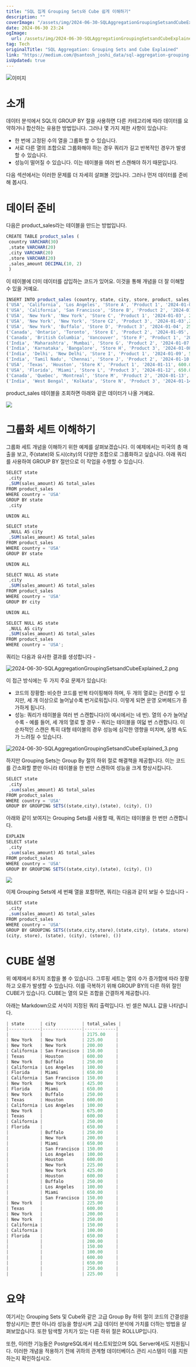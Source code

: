 ```yaml
---
title: "SQL 집계 Grouping Sets와 Cube 쉽게 이해하기"
description: ""
coverImage: "/assets/img/2024-06-30-SQLAggregationGroupingSetsandCubeExplained_0.png"
date: 2024-06-30 23:24
ogImage: 
  url: /assets/img/2024-06-30-SQLAggregationGroupingSetsandCubeExplained_0.png
tag: Tech
originalTitle: "SQL Aggregation: Grouping Sets and Cube Explained"
link: "https://medium.com/@santosh_joshi_data/sql-aggregation-grouping-sets-and-cube-explained-1a59326ea96c"
isUpdated: true
---
```







![이미지](/assets/img/2024-06-30-SQLAggregationGroupingSetsandCubeExplained_0.png)

# 소개

데이터 분석에서 SQL의 GROUP BY 절을 사용하면 다른 카테고리에 따라 데이터를 요약하거나 합산하는 유용한 방법입니다. 그러나 몇 가지 제한 사항이 있습니다:

- 한 번에 고정된 수의 열을 그룹화 할 수 있습니다.
- 서로 다른 열의 조합으로 그룹화해야 하는 경우 쿼리가 길고 반복적인 경우가 발생할 수 있습니다.
- 성능이 떨어질 수 있습니다. 이는 테이블을 여러 번 스캔해야 하기 때문입니다.


<div class="content-ad"></div>

다음 섹션에서는 이러한 문제를 더 자세히 살펴볼 것입니다. 그러나 먼저 데이터를 준비해 봅시다.

# 데이터 준비

다음은 product_sales라는 테이블을 만드는 방법입니다.

```js
CREATE TABLE product_sales (
 country VARCHAR(30)
 ,state VARCHAR(20)
 ,city VARCHAR(20)
 ,store VARCHAR(20)
 ,sales_amount DECIMAL(10, 2)
 )
```

<div class="content-ad"></div>

이 테이블에 더미 데이터를 삽입하는 코드가 있어요. 이것을 통해 개념을 더 잘 이해할 수 있을 거예요.

```js
INSERT INTO product_sales (country, state, city, store, product, sales_date, sales_amount) VALUES
('USA', 'California', 'Los Angeles', 'Store A', 'Product 1', '2024-01-01', 100.00),
('USA', 'California', 'San Francisco', 'Store B', 'Product 2', '2024-01-02', 150.00),
('USA', 'New York', 'New York', 'Store C', 'Product 1', '2024-01-03', 200.00),
('USA', 'New York', 'New York', 'Store C2', 'Product 3', '2024-01-03',225.00),
('USA', 'New York', 'Buffalo', 'Store D', 'Product 3', '2024-01-04', 250.00),
('Canada', 'Ontario', 'Toronto', 'Store E', 'Product 2', '2024-01-05', 300.00),
('Canada', 'British Columbia', 'Vancouver', 'Store F', 'Product 1', '2024-01-06', 350.00),
('India', 'Maharashtra', 'Mumbai', 'Store G', 'Product 2', '2024-01-07', 400.00),
('India', 'Karnataka', 'Bangalore', 'Store H', 'Product 3', '2024-01-08', 450.00),
('India', 'Delhi', 'New Delhi', 'Store I', 'Product 1', '2024-01-09', 500.00),
('India', 'Tamil Nadu', 'Chennai', 'Store J', 'Product 2', '2024-01-10', 550.00),
('USA', 'Texas', 'Houston', 'Store K', 'Product 1', '2024-01-11', 600.00),
('USA', 'Florida', 'Miami', 'Store L', 'Product 3', '2024-01-12', 650.00),
('Canada', 'Quebec', 'Montreal', 'Store M', 'Product 2', '2024-01-13', 700.00),
('India', 'West Bengal', 'Kolkata', 'Store N', 'Product 3', '2024-01-14', 750.00);
```

product_sales 테이블을 조회하면 아래와 같은 데이터가 나올 거예요.

<img src="/assets/img/2024-06-30-SQLAggregationGroupingSetsandCubeExplained_1.png" />

<div class="content-ad"></div>

# 그룹화 세트 이해하기

그룹화 세트 개념을 이해하기 위한 예제를 살펴보겠습니다. 이 예제에서는 미국의 총 매출을 보고, 주(state)와 도시(city)의 다양한 조합으로 그룹화하고 싶습니다. 아래 쿼리를 사용하여 GROUP BY 절만으로 이 작업을 수행할 수 있습니다.

```js
SELECT state
 ,city
 ,SUM(sales_amount) AS total_sales
FROM product_sales
WHERE country = 'USA'
GROUP BY state
 ,city

UNION ALL

SELECT state
 ,NULL AS city
 ,SUM(sales_amount) AS total_sales
FROM product_sales
WHERE country = 'USA'
GROUP BY state

UNION ALL

SELECT NULL AS state
 ,city
 ,SUM(sales_amount) AS total_sales
FROM product_sales
WHERE country = 'USA'
GROUP BY city

UNION ALL

SELECT NULL AS state
 ,NULL AS city
 ,SUM(sales_amount) AS total_sales
FROM product_sales
WHERE country = 'USA';
```

쿼리는 다음과 유사한 결과를 생성합니다 -

<div class="content-ad"></div>

![2024-06-30-SQLAggregationGroupingSetsandCubeExplained_2.png](/assets/img/2024-06-30-SQLAggregationGroupingSetsandCubeExplained_2.png)

이 접근 방식에는 두 가지 주요 문제가 있습니다:

- 코드의 장황함: 비슷한 코드를 반복 타이핑해야 하며, 두 개의 열로는 관리할 수 있지만, 세 개 이상으로 늘어날수록 번거로워집니다. 이렇게 되면 운영 오버헤드가 증가하게 됩니다.
- 성능: 쿼리가 테이블을 여러 번 스캔합니다(이 예시에서는 네 번). 열의 수가 늘어날수록 - 예를 들어, 세 개의 열로 할 경우 - 쿼리는 테이블을 여덟 번 스캔합니다. 이 순차적인 스캔은 특히 대형 테이블의 경우 성능에 심각한 영향을 미치며, 실행 속도가 느려질 수 있습니다.

![2024-06-30-SQLAggregationGroupingSetsandCubeExplained_3.png](/assets/img/2024-06-30-SQLAggregationGroupingSetsandCubeExplained_3.png)

<div class="content-ad"></div>

하지만 Grouping Sets는 Group By 절의 하위 절로 해결책을 제공합니다. 이는 코드를 간소화할 뿐만 아니라 테이블을 한 번만 스캔하여 성능을 크게 향상시킵니다.

```js
SELECT state
 ,city
 ,sum(sales_amount) AS total_sales
FROM product_sales
WHERE country = 'USA'
GROUP BY GROUPING SETS((state,city),(state), (city), ())
```

아래와 같이 보여지는 Grouping Sets를 사용할 때, 쿼리는 테이블을 한 번만 스캔합니다.

```js
EXPLAIN 
SELECT state
 ,city
 ,sum(sales_amount) AS total_sales
FROM product_sales
WHERE country = 'USA'
GROUP BY GROUPING SETS((state,city),(state), (city), ())
```

<div class="content-ad"></div>

<img src="/assets/img/2024-06-30-SQLAggregationGroupingSetsandCubeExplained_4.png" />

이제 Grouping Sets에 세 번째 열을 포함하면, 쿼리는 다음과 같이 보일 수 있습니다 -

```js
SELECT state
 ,city
 ,sum(sales_amount) AS total_sales
FROM product_sales
WHERE country = 'USA'
GROUP BY GROUPING SETS((state,city,store),(state,city), (state, store), 
(city, store), (state), (city), (store), ())
```

# CUBE 설명

<div class="content-ad"></div>

위 예제에서 8가지 조합을 볼 수 있습니다. 그루핑 세트는 열의 수가 증가함에 따라 장황하고 오류가 발생할 수 있습니다. 이를 극복하기 위해 GROUP BY의 다른 하위 절인 CUBE가 있습니다. CUBE는 열의 모든 조합을 간결하게 제공합니다.

아래는 Markdown으로 서식이 지정된 쿼리 출력입니다. 빈 셀은 NULL 값을 나타냅니다.

```js
| state      | city          | total_sales |
|------------|---------------|------------|
|            |               | 2175.00    |
| New York   | New York      | 225.00     |
| New York   | New York      | 200.00     |
| California | San Francisco | 150.00     |
| Texas      | Houston       | 600.00     |
| New York   | Buffalo       | 250.00     |
| California | Los Angeles   | 100.00     |
| Florida    | Miami         | 650.00     |
| California | San Francisco | 150.00     |
| New York   | New York      | 425.00     |
| Florida    | Miami         | 650.00     |
| New York   | Buffalo       | 250.00     |
| Texas      | Houston       | 600.00     |
| California | Los Angeles   | 100.00     |
| New York   |               | 675.00     |
| Texas      |               | 600.00     |
| California |               | 250.00     |
| Florida    |               | 650.00     |
|            | Buffalo       | 250.00     |
|            | New York      | 200.00     |
|            | Miami         | 650.00     |
|            | San Francisco | 150.00     |
|            | Los Angeles   | 100.00     |
|            | Houston       | 600.00     |
|            | New York      | 225.00     |
|            | New York      | 425.00     |
|            | Houston       | 600.00     |
|            | Buffalo       | 250.00     |
|            | Los Angeles   | 100.00     |
|            | Miami         | 650.00     |
|            | San Francisco | 150.00     |
| New York   |               | 225.00     |
| Texas      |               | 600.00     |
| New York   |               | 200.00     |
| New York   |               | 250.00     |
| California |               | 150.00     |
| California |               | 100.00     |
| Florida    |               | 650.00     |
|            |               | 200.00     |
|            |               | 150.00     |
|            |               | 100.00     |
|            |               | 600.00     |
|            |               | 650.00     |
|            |               | 250.00     |
|            |               | 225.00     |
```

<div class="content-ad"></div>

# 요약

여기서는 Grouping Sets 및 Cube와 같은 고급 Group By 하위 절이 코드의 간결성을 향상시키는 뿐만 아니라 성능을 향상시켜 고급 데이터 분석에 가치를 더하는 방법을 살펴보았습니다. 또한 탐색할 가치가 있는 다른 하위 절은 ROLLUP입니다. 

또한, 이러한 기능들은 PostgreSQL에서 테스트되었으며 SQL Server에서도 지원됩니다. 이러한 개념을 적용하기 전에 귀하의 관계형 데이터베이스 관리 시스템이 이를 지원하는지 확인하십시오.